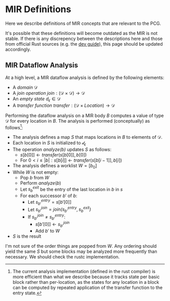 # MIR Definitions

Here we describe definitions of MIR concepts that are relevant to the PCG.

<div class="warning">

It's possible that these definitions will become outdated as the MIR is not
stable. If there is any discrepency between the descriptions here and those from
official Rust sources (e.g. the [dev guide](https://rustc-dev-guide.rust-lang.org/)), this page should be updated accordingly.

</div>

## MIR Dataflow Analysis

At a high
level, a MIR dataflow analysis is defined by the following elements:
- A *domain* $\mathcal{D}$
- A *join operation* $\mathit{join}: (\mathcal{D} \times \mathcal{D}) \rightarrow \mathcal{D}$
- An *empty state* $d_\epsilon \in \mathcal{D}$
- A *transfer function* $\mathit{transfer}: (\mathcal{D} \times \mathit{Location}) \rightarrow \mathcal{D}$

Performing the dataflow analysis on a MIR body $B$ computes a value of type
$\mathcal{D}$ for every location in $B$. The analysis is performed (conceptually) as follows[^dataflowimpl]:

[^dataflowimpl]: The current analysis implementation (defined in the rust
    compiler) is more efficient than what we describe because it tracks state
    per basic block rather than per-location, as the states for any location in
    a block can be computed by repeated application of the transfer function to
    the entry state.

- The analysis defines a map $S$ that maps locations in $B$ to elements of $\mathcal{D}$.
- Each location in $S$ is initialized to $\mathcal{d}_\epsilon$
- The operation *analyze(b)* updates $S$ as follows:
    - $s[b[0]] \leftarrow \mathit{transfer}(s[b[0]], b[0])$
    - For $0 < i  \leqslant |b|: s[b[i]] \leftarrow \mathit{transfer}(s[b[i -1]], b[i])$
- The analysis defines a worklist $W = [b_0]$
- While $W$ is not empty:
    - Pop $b$ from $W$
    - Perform $analyze(b)$
    - Let $s_b^\mathit{exit}$ be the entry of the last location in $b$ in $s$
    - For each successor $b'$ of $b$:
        - Let $s_{b'}^{\mathit{entry}} = s[b'[0]]$
        - Let $s_{b'}^{\mathit{join}} = \mathit{join(s_{b'}^{\mathit{entry}}, s_b^{\mathit{exit}})}$
        - If $s_{b'}^{\mathit{join}} \neq s_{b'}^{\mathit{entry}}$:
            - $s[b'[0]] \leftarrow s_{b'}^{\mathit{join}}$
            - Add $b'$ to $W$
- $S$ is the result

<div class="warning">

I'm not sure of the order things are popped from $W$. Any ordering should yield
the same $S$ but some blocks may be analyzed more frequently than necessary. We
should check the rustc implementation.

</div>
